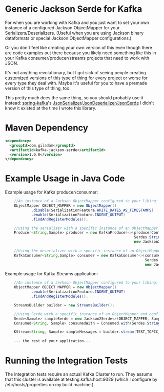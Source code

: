 Generic Jackson Serde for Kafka 
=========

For when you are working with Kafka and you just want to set your own instance of a configured
Jackson ObjectMapper for your Serializers/Deserializers.  (Useful when you are using Jackson binary
dataformats or special Jackson ObjectMapper configurations.)

Or you don't feel like creating your own version of this even though there are code examples out there
because you likely need something like this in your Kafka consumer/producer/streams projects that need
to work with JSON.

It's not anything revolutionary, but I got sick of seeing people creating customized versions of this type 
of thing for every project or worse for every type they deal with.  Maybe it's useful for you to have a 
premade version of this type of thing, too.

This pretty much does the same thing, so you should probably use it instead: [spring-kafka](http://projects.spring.io/spring-kafka/)'s [JsonSerializer](https://docs.spring.io/spring-kafka/api/org/springframework/kafka/support/serializer/JsonSerializer.html)/[JsonDeserializer](https://docs.spring.io/spring-kafka/api/org/springframework/kafka/support/serializer/JsonDeserializer.html)/[JsonSerde](https://docs.spring.io/spring-kafka/api/org/springframework/kafka/support/serializer/JsonSerde.html) I didn't know it existed at the time I wrote this library.

# Maven Dependency

```xml
<dependency>
  <groupId>com.giladam</groupId>
  <artifactId>kafka-jackson-serde</artifactId>
  <version>1.0.0</version>
</dependency>
```

# Example Usage in Java Code

Example usage for Kafka producer/consumer:

```java
    //An instance of a Jackson ObjectMapper configured to your liking: 
    ObjectMapper OBJECT_MAPPER = new ObjectMapper()
            .disable(SerializationFeature.WRITE_DATES_AS_TIMESTAMPS)
            .enable(SerializationFeature.INDENT_OUTPUT)
            .findAndRegisterModules();

    //Using the serializer with a specific instance of an ObjectMapper:
    Producer<String,Sample> producer = new KafkaProducer<>(producerConfig,
                                                           Serdes.String().serializer(),
                                                           new Jackson2Serializer<>(OBJECT_MAPPER));
                                                           
    //Using the deserializer with a specific instance of an ObjectMapper and configuring to deserialize a particular type:
    KafkaConsumer<String,Sample> consumer = new KafkaConsumer<>(consumerConfig, 
                                                                Serdes.String().deserializer(),
                                                                new Jackson2Deserializer<>(OBJECT_MAPPER, Sample.class));
```

Example usage for Kafka Streams application:

```java
    //An instance of a Jackson ObjectMapper configured to your liking:
    ObjectMapper OBJECT_MAPPER = new ObjectMapper()
            .enable(SerializationFeature.INDENT_OUTPUT)
            .findAndRegisterModules();

    StreamsBuilder builder = new StreamsBuilder();

    //Using Serde with a specific instance of an ObjectMapper and configuring to handle a particular type:
    Serde<Sample> sampleSerde = new Jackson2Serde<>(OBJECT_MAPPER, Sample.class);
    Consumed<String, Sample> consumedWith = Consumed.with(Serdes.String(), sampleSerde);

    KStream<String, Sample> sampleMessages = builder.stream(TEST_TOPIC_NAME, consumedWith);
    
    ... the rest of your application...
```

# Running the Integration Tests

The integration tests require an actual Kafka Cluster to run.  They assume that this cluster is available at testing.kafka.host:9029 (which I configure by /etc/hosts/properties on my build machine.)
